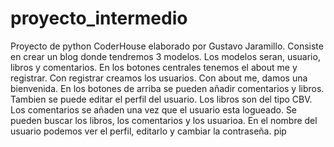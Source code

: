 # proyecto_intermedio
Proyecto de python CoderHouse elaborado por Gustavo Jaramillo.
Consiste en crear un blog donde tendremos 3 modelos. Los modelos seran, usuario, libros y comentarios.
En los botones centrales tenemos el about me y registrar. Con registrar creamos los usuarios.
Con  about me, damos una bienvenida.
En los botones de arriba se pueden añadir comentarios y libros. Tambien se puede editar el perfil del usuario.
Los libros son del tipo CBV. Los comentarios se añaden una vez que el usuario esta logueado.
Se pueden buscar los libros, los comentarios y los usuarioa.
En el nombre del usuario podemos ver el perfil, editarlo y cambiar la contraseña. pip 

